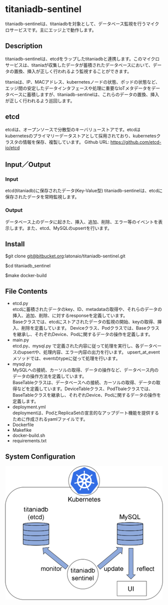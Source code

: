 # titaniadb-sentinel
titaniadb-sentinelは、titaniadbを対象として、データベース監視を行うマイクロサービスです。主にエッジ上で動作します。

## Description
titaniadb-sentinelは、etcdをラップしたtitaniadbと連携します。このマイクロサービスは、titaniaが収集したデータが蓄積されたデータベースにおいて、データの置換、挿入が正しく行われるよう監視することができます。

titaniaは、IP、MACアドレス、kubernetesノードの状態、ポッドの状態など、エッジ間の安定したデータインタフェースや処理に重要なIoTメタデータをデータベースに蓄積しますが、titaniadb-sentinelは、これらのデータの置換、挿入が正しく行われるよう巡回します。

## etcd
etcdは、オープンソースで分散型のキーバリューストアです。etcdはkubernetesのプライマリーデータストアとして採用されており、kubernetesクラスタの情報を保存、複製しています。
Github URL: https://github.com/etcd-io/etcd
## Input／Output
### Input
etcd(titaniadb)に保存されたデータ(Key-Value型)
titaniadb-sentinelは、etcdに保存されたデータを常時監視します。

### Output
データベース上のデータに起きた、挿入、追加、削除、エラー等のイベントを表示します。また、etcd、MySQLのupsertを行います。

## Install
$git clone git@bitbucket.org:latonaio/titaniadb-sentinel.git 

$cd titaniadb_sentinel  

$make docker-build

## File Contents
* etcd.py   
etcdに蓄積されたデータのkey、ID、metadataの取得や、それらのデータの挿入、追加、削除、に対するresponseを定義しています。  
Baseクラスでは、etcdにストアされたデータの監視の開始、keyの取得、挿入、削除を定義しています。
Deviceクラス、Podクラスでは、Baseクラスを継承し、それぞれDevice、Podに関するデータの操作を定義します。
* main.py  
etcd.py、mysql.py で定義された内容に従って処理を実行し、各データベースのupsertや、処理内容、エラー内容の出力を行います。
upsert_at_eventメソッドでは、eventのtypeに従って処理を行います。
* mysql.py  
MySQLへの接続、カーソルの取得、データの操作など、データベース内のデータの操作方法を定義しています。  
BaseTableクラスは、データベースへの接続、カーソルの取得、データの取得などを定義しています。DeviceTableクラス、PodTbaleクラスでは、BaseTableクラスを継承し、それぞれDevice、Podに関するデータの操作を定義します。  
* deployment.yml  
deploymentは、PodとReplicaSetの宣言的なアップデート機能を提供するために作成されるyamlファイルです。  
* Dockerfile
* Makefike
* docker-build.sh
* requirements.txt
## System Configuration
![System Configuration](documents/titaniadb-sentinel.png)